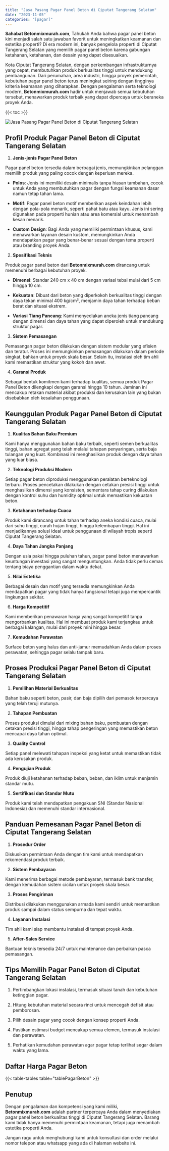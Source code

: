 ```yaml
---
title: "Jasa Pasang Pagar Panel Beton di Ciputat Tangerang Selatan"
date: "2023-11-05"
categories: "[pagar]"
---
```


**Sahabat Betonmixmurah.com**, Tahukah Anda bahwa pagar panel beton kini menjadi salah satu jawaban favorit untuk meningkatkan keamanan dan estetika properti? Di era modern ini, banyak pengelola properti di Ciputat Tangerang Selatan yang memilih pagar panel beton karena gabungan ketahanan, ketahanan, dan desain yang dapat disesuaikan.  

Kota Ciputat Tangerang Selatan, dengan perkembangan infrastrukturnya yang cepat, membutuhkan produk berkualitas tinggi untuk mendukung pembangunan. Dari perumahan, area industri, hingga proyek pemerintah, kebutuhan pagar panel beton terus meningkat seiring dengan tingginya kriteria keamanan yang diharapkan. Dengan pengalaman serta teknologi modern, **Betonmixmurah.com** hadir untuk menjawab semua kebutuhan tersebut, menawarkan produk terbaik yang dapat dipercaya untuk beraneka proyek Anda.

{{< toc >}}

![Jasa Pasang Pagar Panel Beton di Ciputat Tangerang Selatan](/images/pagar/pagar-beton-14.jpg)

## Profil Produk Pagar Panel Beton di Ciputat Tangerang Selatan

1. **Jenis-jenis Pagar Panel Beton**  

Pagar panel beton tersedia dalam berbagai jenis, memungkinkan pelanggan memilih produk yang paling cocok dengan keperluan mereka.  

- **Polos**: Jenis ini memiliki desain minimalis tanpa hiasan tambahan, cocok untuk Anda yang membutuhkan pagar dengan fungsi keamanan dasar namun tetap tahan lama.  

- **Motif**: Pagar panel beton motif memberikan aspek keindahan lebih dengan pola-pola menarik, seperti pahat batu atau kayu. Jenis ini sering digunakan pada properti hunian atau area komersial untuk menambah kesan menarik.  

- **Custom Design**: Bagi Anda yang memiliki permintaan khusus, kami menawarkan layanan desain kustom, memungkinkan Anda mendapatkan pagar yang benar-benar sesuai dengan tema properti atau branding proyek Anda.  

2. **Spesifikasi Teknis**  

Produk pagar panel beton dari **Betonmixmurah.com** dirancang untuk memenuhi berbagai kebutuhan proyek.  

- **Dimensi**: Standar 240 cm x 40 cm dengan variasi tebal mulai dari 5 cm hingga 10 cm.  

- **Kekuatan**: Dibuat dari beton yang diperkokoh berkualitas tinggi dengan daya tekan minimal 400 kg/cm², menjamin daya tahan terhadap beban berat dan situasi ekstrem.  

- **Variasi Tiang Pancang**: Kami menyediakan aneka jenis tiang pancang dengan dimensi dan daya tahan yang dapat diperoleh untuk mendukung struktur pagar.  

3. **Sistem Pemasangan**  

Pemasangan pagar beton dilakukan dengan sistem modular yang efisien dan teratur. Proses ini memungkinkan pemasangan dilakukan dalam periode singkat, bahkan untuk proyek skala besar. Selain itu, instalasi oleh tim ahli kami memastikan struktur yang kokoh dan awet.  

4. **Garansi Produk**  

Sebagai bentuk komitmen kami terhadap kualitas, semua produk Pagar Panel Beton dilengkapi dengan garansi hingga 10 tahun. Jaminan ini mencakup retakan material akibat produksi dan kerusakan lain yang bukan disebabkan oleh kesalahan penggunaan.

## Keunggulan Produk Pagar Panel Beton di Ciputat Tangerang Selatan 

1. **Kualitas Bahan Baku Premium**  

Kami hanya menggunakan bahan baku terbaik, seperti semen berkualitas tinggi, bahan agregat yang telah melalui tahapan penyaringan, serta baja tulangan yang kuat. Kombinasi ini menghasilkan produk dengan daya tahan yang luar biasa.  

2. **Teknologi Produksi Modern**  

Setiap pagar beton diproduksi menggunakan peralatan berteknologi terbaru. Proses pencetakan dilakukan dengan cetakan presisi tinggi untuk menghasilkan dimensi yang konsisten, sementara tahap curing dilakukan dengan kontrol suhu dan humidity optimal untuk memastikan kekuatan beton.  

3. **Ketahanan terhadap Cuaca**  

Produk kami dirancang untuk tahan terhadap aneka kondisi cuaca, mulai dari suhu tinggi, curah hujan tinggi, hingga kelembapan tinggi. Hal ini menjadikannya solusi ideal untuk penggunaan di wilayah tropis seperti Ciputat Tangerang Selatan.  

4. **Daya Tahan Jangka Panjang**  

Dengan usia pakai hingga puluhan tahun, pagar panel beton menawarkan keuntungan investasi yang sangat menguntungkan. Anda tidak perlu cemas tentang biaya penggantian dalam waktu dekat.  

5. **Nilai Estetika**  

Berbagai desain dan motif yang tersedia memungkinkan Anda mendapatkan pagar yang tidak hanya fungsional tetapi juga mempercantik lingkungan sekitar.  

6. **Harga Kompetitif**  

Kami memberikan penawaran harga yang sangat kompetitif tanpa mengorbankan kualitas. Hal ini membuat produk kami terjangkau untuk berbagai kalangan, mulai dari proyek mini hingga besar.  

7. **Kemudahan Perawatan**  

Surface beton yang halus dan anti-jamur memudahkan Anda dalam proses perawatan, sehingga pagar selalu tampak baru.

## Proses Produksi Pagar Panel Beton di Ciputat Tangerang Selatan

1. **Pemilihan Material Berkualitas**  

Bahan baku seperti beton, pasir, dan baja dipilih dari pemasok terpercaya yang telah teruji mutunya.

2. **Tahapan Pembuatan**  

Proses produksi dimulai dari mixing bahan baku, pembuatan dengan cetakan presisi tinggi, hingga tahap pengeringan yang memastikan beton mencapai daya tahan optimal.

3. **Quality Control**  

Setiap panel melewati tahapan inspeksi yang ketat untuk memastikan tidak ada kerusakan produk.

4. **Pengujian Produk**  

Produk diuji ketahanan terhadap beban, beban, dan iklim untuk menjamin standar mutu.

5. **Sertifikasi dan Standar Mutu**  

Produk kami telah mendapatkan pengakuan SNI (Standar Nasional Indonesia) dan memenuhi standar internasional.

## Panduan Pemesanan Pagar Panel Beton di Ciputat Tangerang Selatan

1. **Prosedur Order**  

Diskusikan permintaan Anda dengan tim kami untuk mendapatkan rekomendasi produk terbaik.

2. **Sistem Pembayaran**  

Kami menerima berbagai metode pembayaran, termasuk bank transfer, dengan kemudahan sistem cicilan untuk proyek skala besar.

3. **Proses Pengiriman**  

Distribusi dilakukan menggunakan armada kami sendiri untuk memastikan produk sampai dalam status sempurna dan tepat waktu.

4. **Layanan Instalasi**  

Tim ahli kami siap membantu instalasi di tempat proyek Anda.

5. **After-Sales Service**  

Bantuan teknis tersedia 24/7 untuk maintenance dan perbaikan pasca pemasangan.

## Tips Memilih Pagar Panel Beton di Ciputat Tangerang Selatan

1. Pertimbangkan lokasi instalasi, termasuk situasi tanah dan kebutuhan ketinggian pagar.  

2. Hitung kebutuhan material secara rinci untuk mencegah defisit atau pemborosan.  

3. Pilih desain pagar yang cocok dengan konsep properti Anda.  

4. Pastikan estimasi budget mencakup semua elemen, termasuk instalasi dan perawatan.  

5. Perhatikan kemudahan perawatan agar pagar tetap terlihat segar dalam waktu yang lama.

## Daftar Harga Pagar Beton

{{< table-tables table="tablePagarBeton" >}}

## Penutup

Dengan pengalaman dan kompetensi yang kami miliki, **Betonmixmurah.com** adalah partner terpercaya Anda dalam menyediakan pagar panel beton berkualitas tinggi di Ciputat Tangerang Selatan. Barang kami tidak hanya memenuhi permintaan keamanan, tetapi juga menambah estetika properti Anda.  

Jangan ragu untuk menghubungi kami untuk konsultasi dan order melalui nomor telepon atau whatsapp yang ada di halaman website ini.